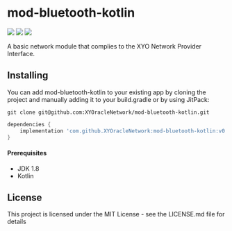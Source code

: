 # mod-bluetooth-kotlin

[![](https://jitpack.io/v/XYOracleNetwork/mod-bluetooth-kotlin.svg)](https://jitpack.io/#XYOracleNetwork/mod-bluetooth-kotlin) [![](https://img.shields.io/gitter/room/XYOracleNetwork/Stardust.svg)](https://gitter.im/XYOracleNetwork/Dev) [![](https://circleci.com/gh/XYOracleNetwork/mod-bluetooth-kotlin.svg?style=shield)](https://circleci.com/gh/XYOracleNetwork/mod-bluetooth-kotlin)

A basic network module that complies to the XYO Network Provider Interface.

## Installing
You can add mod-bluetooth-kotlin to your existing app by cloning the project and manually adding it to your build.gradle or by using JitPack:

```
git clone git@github.com:XYOracleNetwork/mod-bluetooth-kotlin.git
```

```gradle
dependencies {
    implementation 'com.github.XYOracleNetwork:mod-bluetooth-kotlin:v0.1.0-beta'
}
```

#### Prerequisites
* JDK 1.8
* Kotlin

## License
This project is licensed under the MIT License - see the LICENSE.md file for details
